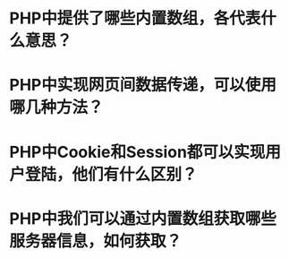 # PHP中提供了哪些内置数组，各代表什么意思？
# PHP中实现网页间数据传递，可以使用哪几种方法？
# PHP中Cookie和Session都可以实现用户登陆，他们有什么区别？
# PHP中我们可以通过内置数组获取哪些服务器信息，如何获取？
